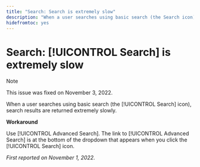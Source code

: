 ```yaml
---
title: "Search: Search is extremely slow"
description: "When a user searches using basic search (the Search icon), search results are returned extremely slowly."
hidefromtoc: yes
---
```


# Search: [!UICONTROL Search] is extremely slow

>[!NOTE]
>
>This issue was fixed on November 3, 2022.

When a user searches using basic search (the [!UICONTROL Search] icon), search results are returned extremely slowly.

**Workaround**

Use [!UICONTROL Advanced Search]. The link to [!UICONTROL Advanced Search] is at the bottom of the dropdown that appears when you click the [!UICONTROL Search] icon.

_First reported on November 1, 2022._

